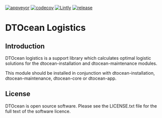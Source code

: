 [![appveyor](https://ci.appveyor.com/api/projects/status/github/DTOcean/dtocean-logistics?branch=master&svg=true)](https://ci.appveyor.com/project/DTOcean/dtocean-logistics)
[![codecov](https://codecov.io/gh/DTOcean/dtocean-logistics/branch/master/graph/badge.svg)](https://codecov.io/gh/DTOcean/dtocean-logistics)
[![Lintly](https://lintly.com/gh/DTOcean/dtocean-logistics/badge.svg)](https://lintly.com/gh/DTOcean/dtocean-logistics/)
[![release](https://img.shields.io/github/release/DTOcean/dtocean-logistics.svg)](https://github.com/DTOcean/dtocean-logistics/releases/latest)

# DTOcean Logistics

## Introduction

DTOcean logistics is a support library which calculates optimal logistic
solutions for the dtocean-installation and dtocean-maintenance modules.

This module should be installed in conjunction with dtocean-installation,
dtocean-maintenance, dtocean-core or dtocean-app.

## License

DTOcean is open source software. Please see the LICENSE.txt file for the full
text of the software licence.

